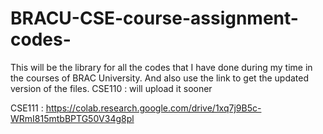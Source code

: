 # BRACU-CSE-course-assignment-codes-
This will be the library for all the codes that I have done during my time in the courses of BRAC University.
And also use the link to get the updated version of the files.
CSE110 : will upload it sooner

CSE111 : https://colab.research.google.com/drive/1xq7j9B5c-WRmI815mtbBPTG50V34g8pl

